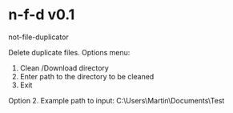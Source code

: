 # n-f-d v0.1
not-file-duplicator

Delete duplicate files. 
Options menu:
1. Clean /Download directory
2. Enter path to the directory to be cleaned
3. Exit

Option 2.
Example path to input: C:\Users\Martin\Documents\Test
